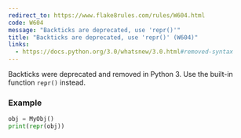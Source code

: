 ```yaml
---
redirect_to: https://www.flake8rules.com/rules/W604.html
code: W604
message: "Backticks are deprecated, use 'repr()'"
title: "Backticks are deprecated, use 'repr()' (W604)"
links:
  - https://docs.python.org/3.0/whatsnew/3.0.html#removed-syntax
---
```


Backticks were deprecated and removed in Python 3. Use the built-in function `repr()` instead.

### Example

```python
obj = MyObj()
print(repr(obj))
```
